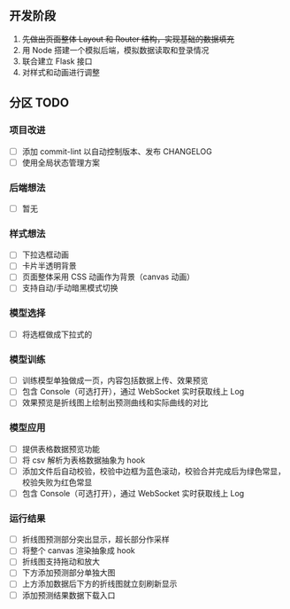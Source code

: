 ## 开发阶段

1. ~~先做出页面整体 Layout 和 Router 结构，实现基础的数据填充~~
2. 用 Node 搭建一个模拟后端，模拟数据读取和登录情况
3. 联合建立 Flask 接口
4. 对样式和动画进行调整

## 分区 TODO

### 项目改进

- [ ] 添加 commit-lint 以自动控制版本、发布 CHANGELOG
- [ ] 使用全局状态管理方案

### 后端想法

- [ ] 暂无

### 样式想法

- [ ] 下拉选框动画
- [ ] 卡片半透明背景
- [ ] 页面整体采用 CSS 动画作为背景（canvas 动画）
- [ ] 支持自动/手动暗黑模式切换

### 模型选择

- [ ] 将选框做成下拉式的

### 模型训练

- [ ] 训练模型单独做成一页，内容包括数据上传、效果预览
- [ ] 包含 Console（可选打开），通过 WebSocket 实时获取线上 Log
- [ ] 效果预览是折线图上绘制出预测曲线和实际曲线的对比

### 模型应用

- [ ] 提供表格数据预览功能
- [ ] 将 csv 解析为表格数据抽象为 hook
- [ ] 添加文件后自动校验，校验中边框为蓝色滚动，校验合并完成后为绿色常显，校验失败为红色常显
- [ ] 包含 Console（可选打开），通过 WebSocket 实时获取线上 Log

### 运行结果

- [ ] 折线图预测部分突出显示，超长部分作采样
- [ ] 将整个 canvas 渲染抽象成 hook
- [ ] 折线图支持拖动和放大
- [ ] 下方添加预测部分单独大图
- [ ] 上方添加数据后下方的折线图就立刻刷新显示
- [ ] 添加预测结果数据下载入口
